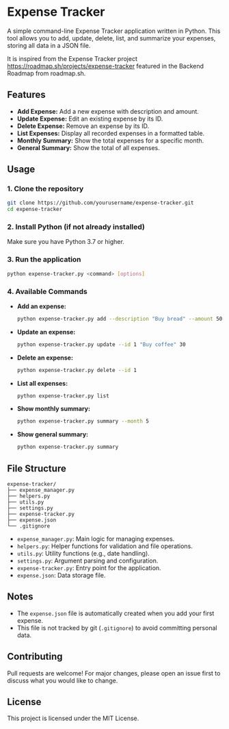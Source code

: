 # Expense Tracker

A simple command-line Expense Tracker application written in Python. This tool allows you to add, update, delete, list, and summarize your expenses, storing all data in a JSON file.

It is inspired from the Expense Tracker project https://roadmap.sh/projects/expense-tracker featured in the Backend Roadmap from roadmap.sh.

## Features

- **Add Expense:** Add a new expense with description and amount.
- **Update Expense:** Edit an existing expense by its ID.
- **Delete Expense:** Remove an expense by its ID.
- **List Expenses:** Display all recorded expenses in a formatted table.
- **Monthly Summary:** Show the total expenses for a specific month.
- **General Summary:** Show the total of all expenses.

## Usage

### 1. Clone the repository

```sh
git clone https://github.com/yourusername/expense-tracker.git
cd expense-tracker
```

### 2. Install Python (if not already installed)

Make sure you have Python 3.7 or higher.

### 3. Run the application

```sh
python expense-tracker.py <command> [options]
```

### 4. Available Commands

- **Add an expense:**
  ```sh
  python expense-tracker.py add --description "Buy bread" --amount 50
  ```

- **Update an expense:**
  ```sh
  python expense-tracker.py update --id 1 "Buy coffee" 30
  ```

- **Delete an expense:**
  ```sh
  python expense-tracker.py delete --id 1
  ```

- **List all expenses:**
  ```sh
  python expense-tracker.py list
  ```

- **Show monthly summary:**
  ```sh
  python expense-tracker.py summary --month 5
  ```

- **Show general summary:**
  ```sh
  python expense-tracker.py summary
  ```

## File Structure

```
expense-tracker/
├── expense_manager.py
├── helpers.py
├── utils.py
├── settings.py
├── expense-tracker.py
├── expense.json
└── .gitignore
```

- `expense_manager.py`: Main logic for managing expenses.
- `helpers.py`: Helper functions for validation and file operations.
- `utils.py`: Utility functions (e.g., date handling).
- `settings.py`: Argument parsing and configuration.
- `expense-tracker.py`: Entry point for the application.
- `expense.json`: Data storage file.

## Notes

- The `expense.json` file is automatically created when you add your first expense.  
- This file is not tracked by git (`.gitignore`) to avoid committing personal data.

## Contributing

Pull requests are welcome! For major changes, please open an issue first to discuss what you would like to change.

## License

This project is licensed under the MIT License.
